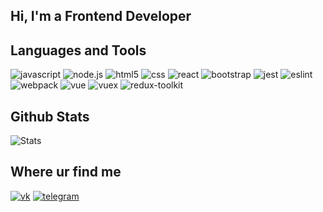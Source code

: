 ## Hi, I'm a Frontend Developer

## Languages and Tools

![javascript](https://img.shields.io/badge/JavaScript-F7DF1E?style=for-the-badge&logo=javascript&logoColor=black) ![node.js](https://img.shields.io/badge/Node.js-43853D?style=for-the-badge&logo=node.js&logoColor=white) ![html5](https://img.shields.io/badge/HTML5-E34F26?style=for-the-badge&logo=html5&logoColor=white) ![css](https://img.shields.io/badge/CSS3-1572B6?style=for-the-badge&logo=css3&logoColor=white) ![react](https://img.shields.io/badge/React-20232A?style=for-the-badge&logo=react&logoColor=61DAFB) ![bootstrap](https://img.shields.io/badge/Bootstrap-563D7C?style=for-the-badge&logo=bootstrap&logoColor=white) ![jest](https://img.shields.io/badge/Jest-323330?style=for-the-badge&logo=Jest&logoColor=white) ![eslint](https://img.shields.io/badge/eslint-3A33D1?style=for-the-badge&logo=eslint&logoColor=white) ![webpack](https://img.shields.io/badge/webpack-35495E?style=for-the-badge&logo=webpack) ![vue](https://img.shields.io/badge/Vue.js-35495E?style=for-the-badge&logo=vue.js&logoColor=4FC08D) ![vuex](https://img.shields.io/badge/Vuex-20232A?style=for-the-badge&logo=vue.js&logoColor=4FC08D) ![redux-toolkit](https://img.shields.io/badge/Redux-593D88?style=for-the-badge&logo=redux&logoColor=white)

## Github Stats
![Stats](https://github-readme-stats.vercel.app/api?username=Svencap&theme=blue-green)

## Where ur find me
[![vk](https://img.shields.io/badge/вконтакте-%232E87FB.svg?&style=for-the-badge&logo=vk&logoColor=white)](https://vk.com/yaeboshu) [![telegram](https://img.shields.io/badge/Telegram-2CA5E0?style=for-the-badge&logo=telegram&logoColor=white)](https://t.me/Svencap)